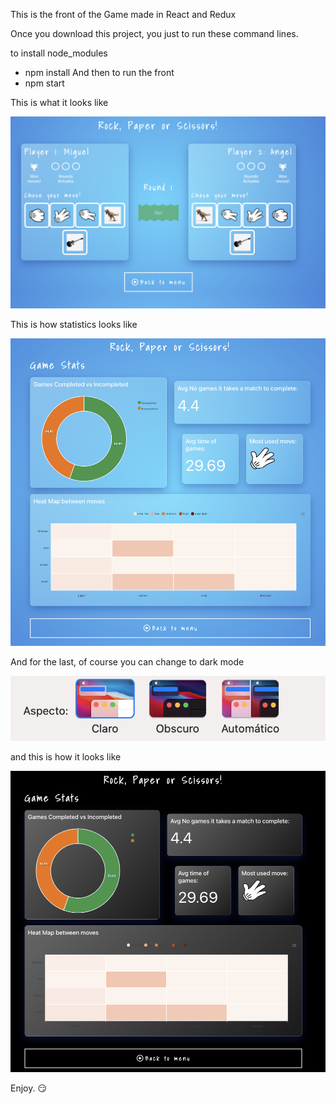 This is the front of the Game made in React and Redux

Once you download this project, you just to run these command lines.

to install node_modules
- npm install
And then to run the front
- npm start

This is what it looks like

<img src="src/assets/main.png"> 


This is how statistics looks like

<img src="src/assets/statistics.png"> 

And for the last, of course you can change to dark mode

<img src="src/assets/changetheme.png"> 

and this is how it looks like

<img src="src/assets/darktheme.png"> 

Enjoy. :smirk:
